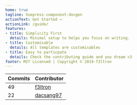 ```yaml
---
home: true
tagline: Vuepress-component-docgen
actionText: Get Started →
actionLink: /guide/
features:
- title: Simplicity First
  details: Minimal setup to helps you focus on writing.
- title: Customisable
  details: All templates are customisables
- title: Easy to particpate
  details: Check the contributing guide and you dream <3 
footer: MIT Licensed | Copyright © 2019-f3ltron
---
```


<!-- ⛔️ AUTO-GENERATED-CONTENT:START (CONTRIBUTORS) -->
| **Commits** | **Contributor** |  
| --- | --- |  
| 49 | [f3ltron](https://github.com/f3ltron) |  
| 22 | [dacsang97](https://github.com/dacsang97) |  

<!-- ⛔️ AUTO-GENERATED-CONTENT:END -->
